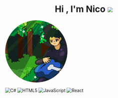 <h1 align="center"><b>Hi , I'm  Nico </b><img src="https://media.giphy.com/media/hvRJCLFzcasrR4ia7z/giphy.gif" width="35"></h1>
<img src="Banner1920x1080.gif" 
     style="border-radius: 50%; margin-right: 20px; object-fit: cover;" 
     width="200px" 
     height="200px">




![C#](https://img.shields.io/badge/c%23-%23239120.svg?style=for-the-badge&logo=csharp&logoColor=white)
![HTML5](https://img.shields.io/badge/html5-%23E34F26.svg?style=for-the-badge&logo=html5&logoColor=white)
![JavaScript](https://img.shields.io/badge/javascript-%23323330.svg?style=for-the-badge&logo=javascript&logoColor=%23F7DF1E)
![React](https://img.shields.io/badge/react-%2320232a.svg?style=for-the-badge&logo=react&logoColor=%2361DAFB)

